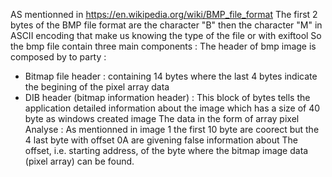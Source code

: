 AS mentionned in https://en.wikipedia.org/wiki/BMP_file_format
The first 2 bytes of the BMP file format are the character "B" then the character "M" in ASCII encoding that make us knowing the type of the file or with exiftool
So the bmp file contain three main components : 
The header of bmp image is composed by to party :
  - Bitmap file header : containing 14 bytes where the last 4 bytes indicate the begining of the pixel array data 
  - DIB header (bitmap information header) :  This block of bytes tells the application detailed information about the image which has a size of 40 byte as windows created image
The data in the form of array pixel
Analyse :
As mentionned in image 1 the first 10 byte are coorect but the 4 last byte with offset 0A are givening false information about The offset, i.e. starting address, of the byte where the bitmap image data (pixel array) can be found. 
